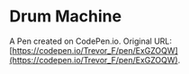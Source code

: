 # Drum Machine

A Pen created on CodePen.io. Original URL: [https://codepen.io/Trevor_F/pen/ExGZOQW](https://codepen.io/Trevor_F/pen/ExGZOQW).

